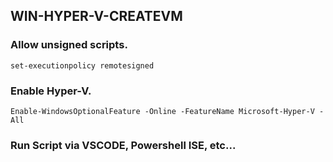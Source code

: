 ## WIN-HYPER-V-CREATEVM

### Allow unsigned scripts.
`set-executionpolicy remotesigned`

### Enable Hyper-V.
`Enable-WindowsOptionalFeature -Online -FeatureName Microsoft-Hyper-V -All`

### Run Script via VSCODE, Powershell ISE, etc...

